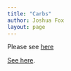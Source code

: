 ```yaml
---
title: "Carbs"
author: Joshua Fox
layout: page
---
```

Please see [here](/carbs)
<!--end.excerpt-->
<script>window.location.replace("https://joshuafox.com/humor/carbs"); </script>
[See here](/carbs).